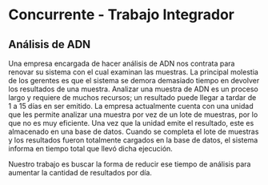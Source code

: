 # Concurrente - Trabajo Integrador

## Análisis de ADN

Una empresa encargada de hacer análisis de ADN nos contrata para renovar su sistema con el cual examinan las muestras. La principal molestia de los gerentes es que el sistema se demora demasiado tiempo en devolver los resultados de una muestra.
Analizar una muestra de ADN es un proceso largo y requiere de muchos recursos; un resultado puede llegar a tardar de 1 a 15 días en ser emitido. La empresa actualmente cuenta con una unidad que les permite analizar una muestra por vez de un lote de muestras, por lo que no es muy eficiente. Una vez que la unidad emite el resultado, este es almacenado en una base de datos. Cuando se completa el lote de muestras y los resultados fueron totalmente cargados en la base de datos, el sistema informa en tiempo total que llevó dicha ejecución. 

Nuestro trabajo es buscar la forma de reducir ese tiempo de análisis para aumentar la cantidad de resultados por día.


